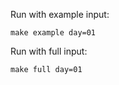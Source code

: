 Run with example input:

```
make example day=01
```

Run with full input:

```
make full day=01
```
